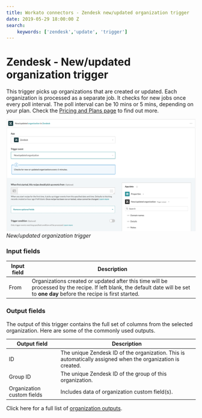 ```yaml
---
title: Workato connectors - Zendesk new/updated organization trigger
date: 2019-05-29 18:00:00 Z
search:
    keywords: ['zendesk','update', 'trigger']
---
```


# Zendesk - New/updated organization trigger
This trigger picks up organizations that are created or updated. Each organization is processed as a separate job. It checks for new jobs once every poll interval. The poll interval can be 10 mins or 5 mins, depending on your plan. Check the [Pricing and Plans page](https://www.workato.com/pricing?audience=general) to find out more.

![New/updated organization trigger](/assets/images/connectors/zendesk/updated-organization-trigger.png)
*New/updated organization trigger*

### Input fields
| Input field | Description |
|-------------|-------------|
| From        | Organizations created or updated after this time will be processed by the recipe. If left blank, the default date will be set to **one day** before the recipe is first started. |

### Output fields
The output of this trigger contains the full set of columns from the selected organization. Here are some of the commonly used outputs.

| Output field | Description                                                  |
|--------------|--------------------------------------------------------------|
| ID           | The unique Zendesk ID of the organization. This is automatically assigned when the organization is created. |
| Group ID     | The unique Zendesk ID of the group of this organization.     |
| Organization custom fields | Includes data of organization custom field(s). |

Click here for a full list of [organization outputs](/connectors/zendesk/organization-fields.md#organization-output-fields).

